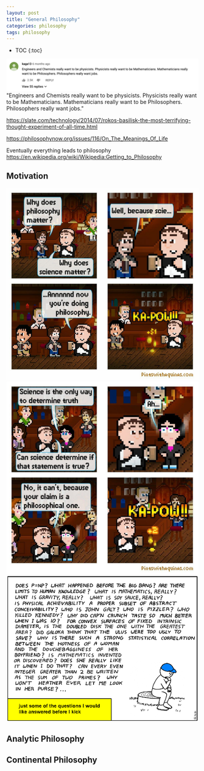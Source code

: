 ```yaml
---
layout: post
title: "General Philosophy"
categories: philosophy
tags: philosophy
---
```


* TOC
{:toc}

<img src="https://github.com/sif/sif/raw/main/files/post_files/screen_shot_2019-04-09_at_10.38.15_am.png" />
"Engineers and Chemists really want to be physicists. Physicists really want to be Mathematicians. Mathematicians really
want to be Philosophers. Philosophers really want jobs."

https://slate.com/technology/2014/07/rokos-basilisk-the-most-terrifying-thought-experiment-of-all-time.html

https://philosophynow.org/issues/116/On_The_Meanings_Of_Life

Eventually everything leads to philosophy
https://en.wikipedia.org/wiki/Wikipedia:Getting_to_Philosophy



## Motivation

<img src="https://github.com/sif/sif/raw/main/files/post_files/27503227_10156323250785809_7071744157358565948_o.jpg" />

<img src="https://github.com/sif/sif/raw/main/files/post_files/28164246_10156379893820809_8197834898162884597_o.jpg" />

<img src="https://github.com/sif/sif/raw/main/files/post_files/so_many_questions.png" />



## Analytic Philosophy



## Continental Philosophy


